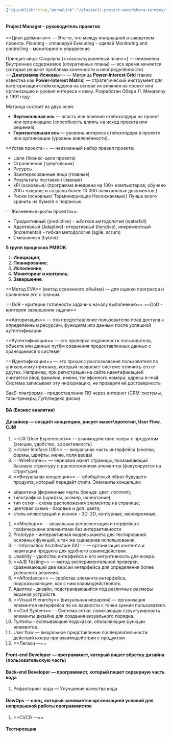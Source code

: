 ```yaml
---
{"dg-publish":true,"permalink":"/glossarij-project-menedzhera-terminy/"}
---
```


#### Project Manager - руководитель проектов
==Цикл дейминга== — Это то, что между инициацией и закрытием проекта. 
Planning - спланируй
Executing - сделай
Моnitoring and controlling - мониторинг и управление 

Принцип яйца: 
Скорлупа (<<высокоуровневый план>>) — неизменна
Внутреннее содержимое (оперативные планы) — все время меняется (которые решают проблемы конечности и неопределённости)
==**Диаграмма Исикавы**== —
Матрица **Power-Interest Grid** (также известна как **Power-Interest Matrix**) — стратегический инструмент для категоризации стейкхолдеров на основе их влияния на проект или организацию и уровня интереса к нему. Разработан Обери Л. Менделоу в 1991 году.

Матрица состоит из двух осей:
- **Вертикальная ось** — власть или влияние стейкхолдера на проект или организацию (способность влиять на исход проекта или решения).
- **Горизонтальная ось** — уровень интереса стейкхолдера в проекте или организации (уровень вовлечённости).

==Устав проекта== — неизменный набор правил проекта:
- Цели (бизнес-цели проекта)
- Ограничения (треугольник)
- Ресурсы
- Заинтересованные лица (главные)
- Результаты поставки (главные)
- kPl (основные) (программа внедрена на 100+ компьютеров; обучено 200+ юзеров; и создано более 10 000 электронных документов )
- Риски (основные( Терминирующие Неснижаемые)) 
Лучше всего хранить на бумаге с подписью 

==Жизненные циклы проекта==:
- Предиктивный (predictive) - *жёсткая методология* (waterfall)
- Адаптивный (Adaptive): итеративный (iterative), инкрементный (incremental)  - гибкая методология (agile, scrum)
 - Смешанный (hybrid)

**5 групп процессов** **PMBOK**:
1. **Инициация**;
2. **Планирование**;
3. **Исполнение**;
4. **Мониторинг и контроль**;
5. **Завершение**.

==Метод EVA== (метод освоенного объёма) — для оценки прогресса и сравнения его с планом.

==DoR - критерии готовности задачи к началу выполнению==
==DoD - критерии завершения задачи==

==Авторизация== — это предоставление пользователю прав доступа к определённым ресурсам, функциям или данным после успешной аутентификации

==Аутентификация== — это проверка подлинности пользователя, объекта или данных путём сравнения предоставленных данных с хранящимися в системе

==Идентификация== — это процесс распознавания пользователя по уникальному признаку, который позволяет системе отличить его от других.
Например, при регистрации на сайте идентификацией считается ввод фамилии, имени, телефонного номера, адреса e-mail. Система записывает эту информацию, не проверяя её достоверность


SaaS-платформа - предоставление ПО через интернет (CRM-системы, таск-трекеры, Гугл/яндекс диски)

#### BA (Бизнес аналитик) 
#### Дизайнер — создаёт концепцию, рисует макет\прототип, User Flow, CJM

1. ==UX (User Experience)== — взаимодействие юзера с продуктом (эмоции, удобство, эффективность)
2. ==User Inteface (UI)== — визуальная часть интерфейса (кнопки, формы, шрифты. меню, поля ввода)
3. ==Wireframe== — черновой макет страницы, показывающий базовую структуру с расположением элементов (фокусируется на структуре)
4. ==Визуальная концепция== — обобщённый образ будущего продукта, который передаёт стили. Элементы концепции:
- айдентика (фирменные черты бренда: цвет, логотип);
- типографика (шрифты, размер, начертание);
- тип сетки - схема расположения элементов на странице;
- цветовая схема - базовые и доп. цвета;
- стиль иллюстраций и иконок - 3D, 2D, контурные, монохромные.
1. ==Mockup== — визуальная репрезентация интерфейса с графическими элементами без интерактивности
2. Prototype - интерактивная модель макета для тестирования основных функций, а так же сценариев использования.
3. ==Information Architecture (IA)== — организация контента и навигации продукта для удобного взаимодействия. 
4. Usability - удобство интерфейса и его интуитивность для юзера.
5. ==A/B  Testing== — метод экспериментальной проверки, сравнивающий две версии интерфейса для определения более успешного решения.
6. ==Affordance== — свойства элемента интерфейса, подсказывающие, как с ним взаимодействовать 
7. Адаптив - дизайн, подстраивающийся под различные размеры экранов устройств. 
8. ==Visual Hierarchy== (визуальная иерархия) — организация элементов интерфейса по их важности с точки зрения пользователя.
9. ==Gird System== — Система сетки, помогающая структурировать элементы дизайна для создания визуального порядка.
10. Тултипы - всплывающие подсказки, объясняющие функции элементов.
11. User flow — визуальное представление последовательности действий юзера при взаимодействии с продуктом
12. ==Легаси —== 
#### Front-end Developer — программист, который пишет вёрстку дизайна (пользовательскую часть)

#### Back-end Developer — программист, который пишет серверную часть кода
1. Рефакторинг кода — Улучшение качества кода
#### DewOps — спец, который занимается организацией условий для непрерывной работы программистов
1. ==CI/CD —== 
#### Тестировщик